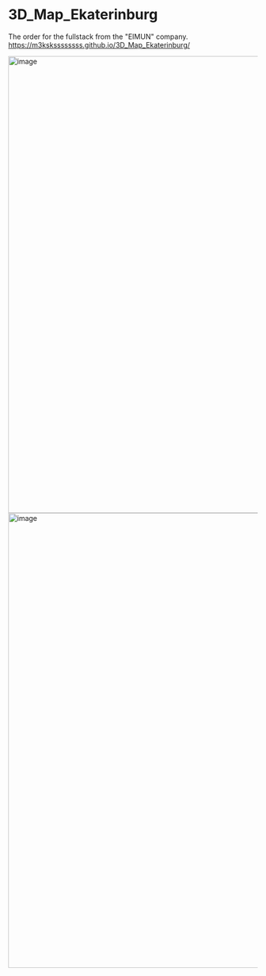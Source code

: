 # 3D_Map_Ekaterinburg
The order for the fullstack from the "EIMUN" company.
https://m3kskssssssss.github.io/3D_Map_Ekaterinburg/

<img width="1919" height="922" alt="image" src="https://github.com/user-attachments/assets/eefca547-35f9-434c-a49e-96ab6d0c50d4" />
<img width="1919" height="918" alt="image" src="https://github.com/user-attachments/assets/db24850c-9c0e-41fa-b772-44da084c3443" />
